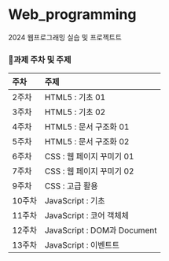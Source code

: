 # Web_programming

2024 웹프로그래밍 실습 및 프로젝트트

### 💬과제 주차 및 주제

| 주차   | 주제                        |
| :----- | :-------------------------- |
| 2주차  | HTML5 : 기초 01             |
| 3주차  | HTML5 : 기초 02             |
| 4주차  | HTML5 : 문서 구조화 01      |
| 5주차  | HTML5 : 문서 구조화 02      |
| 6주차  | CSS : 웹 페이지 꾸미기 01   |
| 7주차  | CSS : 웹 페이지 꾸미기 02   |
| 9주차  | CSS : 고급 활용             |
| 10주차 | JavaScript : 기초           |
| 11주차 | JavaScript : 코어 객체체    |
| 12주차 | JavaScript : DOM과 Document |
| 13주차 | JavaScript : 이벤트트       |
